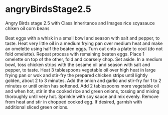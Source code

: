 # angryBirdsStage2.5
Angry Birds stage 2.5 with Class Inheritance and Images
rice
soyasauce
chiken
oil
corn
beans

Beat eggs with a whisk in a small bowl and season with salt and pepper, to taste. Heat very little oil in a medium frying pan over medium heat and make an omelette using half the beaten eggs. Turn out onto a plate to cool (do not fold omelette). Repeat process with remaining beaten eggs. Place 1 omelette on top of the other, fold and coarsely chop. Set aside.
In a medium bowl, toss chicken strips with the sesame oil and season with salt and pepper, to taste. Heat 3 tablespoons vegetable oil over high heat in large frying pan or wok and stir-fry the prepared chicken strips until lightly golden, about 2 to 3 minutes. Add the onion and garlic and stir-fry for 1 to 2 minutes or until onion has softened. Add 2 tablespoons more vegetable oil and when hot, stir in the cooked rice and green onions, tossing and mixing thoroughly until very hot. Sprinkle with soy sauce and mix evenly. Remove from heat and stir in chopped cooked egg. If desired, garnish with additional sliced green onions.
